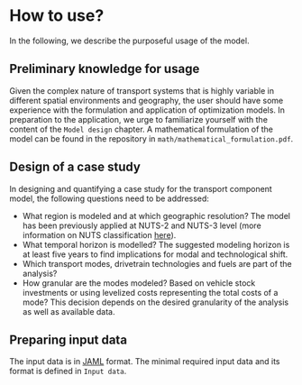 # How to use?

In the following, we describe the purposeful usage of the model.

## Preliminary knowledge for usage
Given the complex nature of transport systems that is highly variable in different spatial environments and geography, the user should have some experience with the formulation and application of optimization models. In preparation to the application, we urge to familiarize yourself with the content of the `Model design` chapter. A mathematical formulation of the model can be found in the repository in `math/mathematical_formulation.pdf`.

## Design of a case study
In designing and quantifying a case study for the transport component model, the following questions need to be addressed:
* What region is modeled and at which geographic resolution? The model has been previously applied at NUTS-2 and NUTS-3 level (more information on NUTS classification [here](https://ec.europa.eu/eurostat/de/web/nuts)).
* What temporal horizon is modelled? The suggested modeling horizon is at least five years to find implications for modal and technological shift.
* Which transport modes, drivetrain technologies and fuels are part of the analysis? 
* How granular are the modes modeled? Based on vehicle stock investments or using levelized costs representing the total costs of a mode? This decision depends on the desired granularity of the analysis as well as available data.

## Preparing input data

The input data is in [JAML](https://yaml.org/) format. The minimal required input data and its format is defined in `Input data`.

